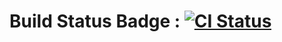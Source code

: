# Build Status Badge : [![CI Status](https://github.com/I-shie/GA6/actions/workflows/challenge3.yml/badge.svg)](https://github.com/I-shie/GA6/actions/workflows/challenge3.yml)
